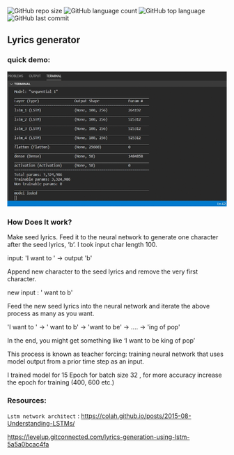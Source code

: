 

![GitHub repo size](https://img.shields.io/github/repo-size/Uttam580/Taylor-s_lyrics_generator?style=plastic)
![GitHub language count](https://img.shields.io/github/languages/count/Uttam580/Taylor-s_lyrics_generator?style=plastic)
![GitHub top language](https://img.shields.io/github/languages/top/Uttam580/Taylor-s_lyrics_generator?style=plastic)
![GitHub last commit](https://img.shields.io/github/last-commit/Uttam580/Taylor-s_lyrics_generator?color=red&style=plastic)

## Lyrics generator

### quick demo: 

![demo_gif](https://github.com/Uttam580/Taylor-s_lyrics_generator/blob/master/lstmBatch32Epoch15.gif)


### How Does It work?

Make seed lyrics. Feed it to the neural network to generate one character after the seed lyrics, ‘b’.
I took input char length 100.

input: 'I want to ' -> output 'b'

Append new character to the seed lyrics and remove the very first character.

new input : ' want to b'

Feed the new seed lyrics into the neural network and iterate the above process as many as you want.

'I want to ' -> ' want to b' -> 'want to be' -> .... -> 'ing of pop'

In the end, you might get something like ‘I want to be king of pop’
 
This process is known as teacher forcing: training neural network that uses model output from a prior time step as an input.

I trained model for 15 Epoch for batch size 32 , for more accuracy increase the epoch for training (400, 600 etc.)


### Resources: 

```Lstm network architect``` : https://colah.github.io/posts/2015-08-Understanding-LSTMs/

https://levelup.gitconnected.com/lyrics-generation-using-lstm-5a5a0bcac4fa
